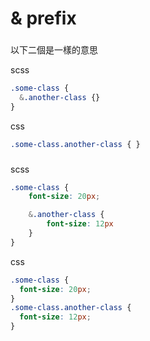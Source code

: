 # & prefix

###

以下二個是一樣的意思

scss

```scss
.some-class {
  &.another-class {}
}
```

css

```css
.some-class.another-class { }
```

###

scss

```scss
.some-class {
    font-size: 20px;

    &.another-class {
        font-size: 12px
    }
}
```
css


```css
.some-class {
  font-size: 20px;
}
.some-class.another-class {
  font-size: 12px;
}
```